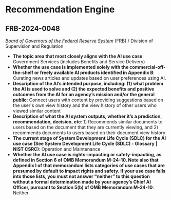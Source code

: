 # Recommendation Engine
## FRB-2024-0048
_[Board of Governors of the Federal Reserve System](<../3_agency/Board of Governors of the Federal Reserve System.md>)_ (FRB) / Division of Supervision and Regulation


+ **The topic area that most closely aligns with the AI use case**: Government Services (includes Benefits and Service Delivery)
+ **Whether the use case is implemented solely with the commercial-off-the-shelf or freely available AI products identified in Appendix B**: Curating news articles and updates based on user preferences using AI.
+ **Description of the AI’s intended purpose, including: (1) what problem the AI is used to solve and (2) the expected benefits and positive outcomes from the AI for an agency’s mission and/or the general public**: Connect users with content by providing suggestions based on the user's own view history and the view history of other users who viewed similar content
+ **Description of what the AI system outputs, whether it’s a prediction, recommendation, decision, etc**: 1) Recommends similar documents to users based on the document that they are currently viewing, and 2) recommends documents to users based on their document view history
+ **The current stage of System Development Life Cycle (SDLC) for the AI use case (See System Development Life Cycle (SDLC) - Glossary | NIST CSRC)**: Operation and Maintenance
+ **Whether the AI use case is rights-impacting or safety-impacting, as defined in Section 6 of OMB Memorandum M-24-10. Note also that Appendix I of that memorandum lists categories of use cases that are presumed by default to impact rights and safety. If your use case falls into those lists, you must not answer “neither” to this question without a formal determination made by your agency’s Chief AI Officer, pursuant to Section 5(b) of OMB Memorandum M-24-10**: Neither